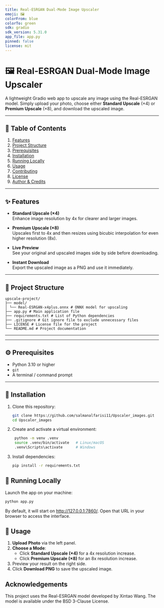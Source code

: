```yaml
---
title: Real-ESRGAN Dual-Mode Image Upscaler
emoji: 🖼️
colorFrom: blue
colorTo: green
sdk: gradio
sdk_version: 5.31.0
app_file: app.py
pinned: false
license: mit
---
```

# 🖼️ Real-ESRGAN Dual-Mode Image Upscaler

A lightweight Gradio web app to upscale any image using the Real-ESRGAN model. Simply upload your photo, choose either **Standard Upscale** (×4) or **Premium Upscale** (×8), and download the upscaled image.

---

## 📑 Table of Contents

1. [Features](#features)  
2. [Project Structure](#project-structure)  
3. [Prerequisites](#prerequisites)  
4. [Installation](#installation)  
5. [Running Locally](#running-locally)  
6. [Usage](#usage)  
7. [Contributing](#contributing)  
8. [License](#license)  
9. [Author & Credits](#author--credits)

---

## ✨ Features

- **Standard Upscale (×4)**  
  Enhance image resolution by 4x for clearer and larger images.

- **Premium Upscale (×8)**  
  Upscales first to 4x and then resizes using bicubic interpolation for even higher resolution (8x).

- **Live Preview**  
  See your original and upscaled images side by side before downloading.

- **Instant Download**  
  Export the upscaled image as a PNG and use it immediately.

---

## 📁 Project Structure

```
upscale-project/
├── model/
│ └── Real-ESRGAN-x4plus.onnx # ONNX model for upscaling
├── app.py # Main application file
├── requirements.txt # List of Python dependencies
├── .gitignore # Git ignore file to exclude unnecessary files
├── LICENSE # License file for the project
└── README.md # Project documentation
```

---

---

## ⚙️ Prerequisites

- Python 3.10 or higher  
- `git`  
- A terminal / command prompt  

---

## 🔧 Installation

1. Clone this repository:

   ```bash
   git clone https://github.com/salmanalfarisi11/Upscaler_images.git
   cd Upscaler_images
   ```

2. Create and activate a virtual environment:

   ```bash
    python -m venv .venv
    source .venv/bin/activate   # Linux/macOS
    .venv\Scripts\activate      # Windows
   ```

3. Install dependencies:

   ```bash
   pip install -r requirements.txt
   ```

## 🚀 Running Locally

Launch the app on your machine:

   ```bash
   python app.py
   ```

By default, it will start on <http://127.0.0.1:7860/>. Open that URL in your browser to access the interface.

## 🎯 Usage

1. **Upload Photo** via the left panel.  
2. **Choose a Mode**:  
   - Click **Standard Upscale (×4)** for a 4x resolution increase.
   - Click **Premium Upscale (×8)** for an 8x resolution increase.
3. Preview your result on the right side.
4. Click **Download PNG** to save the upscaled image.

## Acknowledgements

This project uses the Real-ESRGAN model developed by Xintao Wang.
The model is available under the BSD 3-Clause License.
